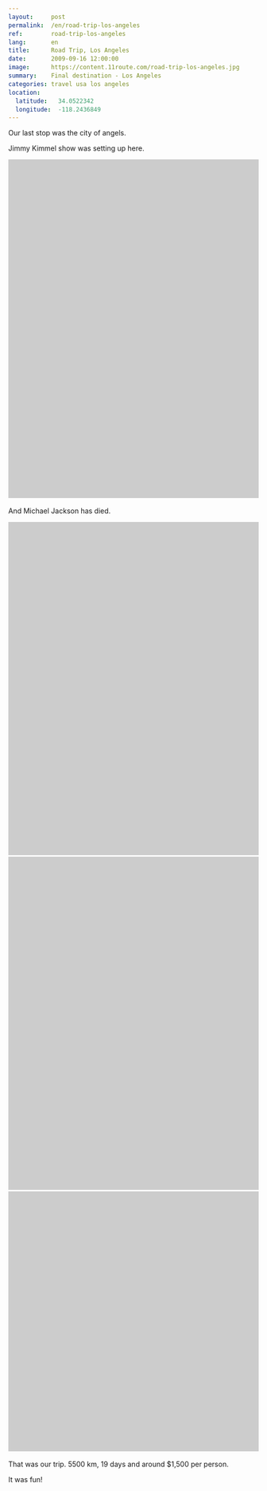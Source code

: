 ```yaml
---
layout:     post
permalink:  /en/road-trip-los-angeles
ref:        road-trip-los-angeles
lang:       en
title:      Road Trip, Los Angeles
date:       2009-09-16 12:00:00
image:      https://content.11route.com/road-trip-los-angeles.jpg
summary:    Final destination - Los Angeles
categories: travel usa los angeles
location:
  latitude:   34.0522342
  longitude:  -118.2436849
---
```


Our last stop was the city of angels.

Jimmy Kimmel show was setting up here.

<a href="https://www.flickr.com/photos/118782975@N05/12840117193/" title="DSC03459 by elevenroute, on Flickr"><img src="/images/bg.png" data-src="https://c2.staticflickr.com/8/7352/12840117193_d6b30c7f62_b.jpg" width="1000" height="680" alt="DSC03459"></a>

And Michael Jackson has died.

<a href="https://www.flickr.com/photos/118782975@N05/12840047195/" title="DSC03463 by elevenroute, on Flickr"><img src="/images/bg.png" data-src="https://c2.staticflickr.com/8/7317/12840047195_ba63eb2b21_b.jpg" width="1000" height="669" alt="DSC03463"></a>
<a href="https://www.flickr.com/photos/118782975@N05/12859330064/" title="DSC03467 by elevenroute, on Flickr"><img src="/images/bg.png" data-src="https://farm4.staticflickr.com/3764/12859330064_99358b84b7_b.jpg" width="1000" height="669" alt="DSC03467"></a>
<a href="https://content.11route.com/road-trip-map.png"><img src="/images/bg.png" data-src="https://content.11route.com/road-trip-map.png" alt="road-trip-map" width="1000" height="522" class="alignnone size-full wp-image-180" /></a>

That was our trip. 5500 km, 19 days and around $1,500 per person.

It was fun!
